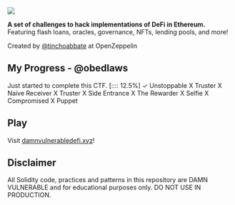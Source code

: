 ![](cover.png)

**A set of challenges to hack implementations of DeFi in Ethereum.** Featuring flash loans, oracles, governance, NFTs, lending pools, and more!

Created by [@tinchoabbate](https://twitter.com/tinchoabbate) at OpenZeppelin

## My Progress - @obedlaws                                              
Just started to complete this CTF. [:::: 12.5%] 
    ✓ Unstoppable
    X Truster
    X Naive Receiver
    X Truster
    X Side Entrance
    X The Rewarder
    X Selfie
    X Compromised
    X Puppet
    
## Play
Visit [damnvulnerabledefi.xyz](https://damnvulnerabledefi.xyz)!

## Disclaimer
All Solidity code, practices and patterns in this repository are DAMN VULNERABLE and for educational purposes only.
DO NOT USE IN PRODUCTION.
